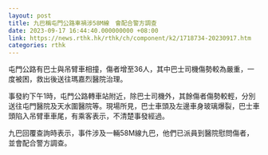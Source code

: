```yaml
---
layout: post
title: 九巴稱屯門公路車禍涉58M線　會配合警方調查
date: 2023-09-17 16:44:40.000000000 +08:00
link: https://news.rthk.hk/rthk/ch/component/k2/1718734-20230917.htm
categories: rthk
---
```


屯門公路有巴士與吊臂車相撞，傷者增至36人，其中巴士司機傷勢較為嚴重，一度被困，救出後送往瑪嘉烈醫院治理。

事發約下午1時，屯門公路轉車站附近，除巴士司機外，其餘傷者傷勢較輕，分別送往屯門醫院及天水圍醫院等。現場所見，巴士車頭及左邊車身玻璃爆裂，巴士車頭陷入吊臂車車尾，有乘客表示，不清楚事發經過。

九巴回覆查詢時表示，事件涉及一輛58M線九巴，他們已派員到醫院慰問傷者，並會配合警方調查。
